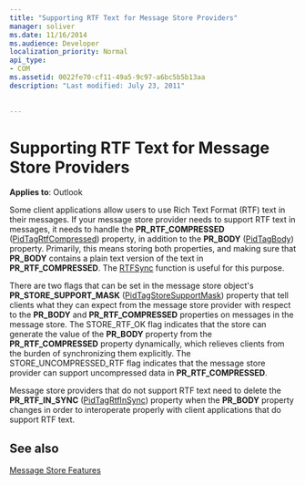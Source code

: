 ```yaml
---
title: "Supporting RTF Text for Message Store Providers"
manager: soliver
ms.date: 11/16/2014
ms.audience: Developer
localization_priority: Normal
api_type:
- COM
ms.assetid: 0022fe70-cf11-49a5-9c97-a6bc5b5b13aa
description: "Last modified: July 23, 2011"
 
 
---
```


# Supporting RTF Text for Message Store Providers

  
  
**Applies to**: Outlook 
  
Some client applications allow users to use Rich Text Format (RTF) text in their messages. If your message store provider needs to support RTF text in messages, it needs to handle the **PR_RTF_COMPRESSED** ([PidTagRtfCompressed](pidtagrtfcompressed-canonical-property.md)) property, in addition to the **PR_BODY** ([PidTagBody](pidtagbody-canonical-property.md)) property. Primarily, this means storing both properties, and making sure that **PR_BODY** contains a plain text version of the text in **PR_RTF_COMPRESSED**. The [RTFSync](rtfsync.md) function is useful for this purpose. 
  
There are two flags that can be set in the message store object's **PR_STORE_SUPPORT_MASK** ([PidTagStoreSupportMask](pidtagstoresupportmask-canonical-property.md)) property that tell clients what they can expect from the message store provider with respect to the **PR_BODY** and **PR_RTF_COMPRESSED** properties on messages in the message store. The STORE_RTF_OK flag indicates that the store can generate the value of the **PR_BODY** property from the **PR_RTF_COMPRESSED** property dynamically, which relieves clients from the burden of synchronizing them explicitly. The STORE_UNCOMPRESSED_RTF flag indicates that the message store provider can support uncompressed data in **PR_RTF_COMPRESSED**.
  
Message store providers that do not support RTF text need to delete the **PR_RTF_IN_SYNC** ([PidTagRtfInSync](pidtagrtfinsync-canonical-property.md)) property when the **PR_BODY** property changes in order to interoperate properly with client applications that do support RTF text. 
  
## See also



[Message Store Features](message-store-features.md)


